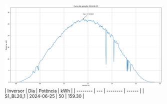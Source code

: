 ![My Image](25_06_2024-S1_BL20_1.png)
| Inversor | Dia | Potência | kWh    |
| -------- | --- | -------- | ------ |
| S1_BL20_1       | 2024-06-25  | 50       | 159.30 |